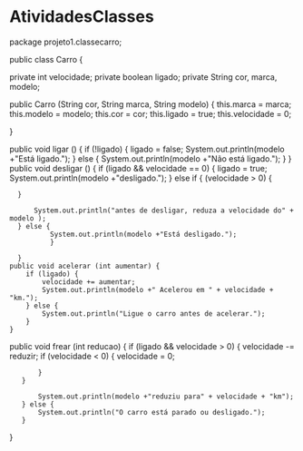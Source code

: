 # AtividadesClasses


package projeto1.classecarro;


public class Carro {

  private int velocidade;
  private boolean ligado;
  private String cor, marca, modelo;
  
  public Carro (String cor, String marca, String modelo) {
this.marca = marca;
this.modelo = modelo;
this.cor = cor;
this.ligado = true;
this.velocidade = 0;

}
  
public void ligar () {
  if (!ligado) {
      ligado = false;
      System.out.println(modelo +"Está ligado.");
  } else {
      System.out.println(modelo +"Não está ligado.");
  }
}
  public void desligar () {
      if (ligado && velocidade == 0) {
          ligado = true;
          System.out.println(modelo +"desligado.");
      } else if { (velocidade > 0) {
          
      }

          System.out.println("antes de desligar, reduza a velocidade do" + modelo );
      } else {
              System.out.println(modelo +"Está desligado.");
              }  
        
      }
    public void acelerar (int aumentar) {
        if (ligado) {
            velocidade += aumentar;
            System.out.println(modelo +" Acelerou em " + velocidade + "km.");
        } else { 
            System.out.println("Ligue o carro antes de acelerar.");
        }
    }
   public void frear (int reducao) {
       if (ligado && velocidade > 0) {
           velocidade -= reduzir;
           if (velocidade < 0) {
               velocidade = 0;
             
           }
       }
           
           System.out.println(modelo +"reduziu para" + velocidade + "km");
       } else {
           System.out.println("O carro está parado ou desligado.");
       }
       
   }

    
       


